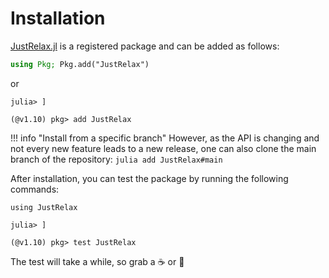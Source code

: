# Installation

[JustRelax.jl](https://github.com/PTsolvers/JustRelax.jl) is a registered package and can be added as follows:

```julia
using Pkg; Pkg.add("JustRelax")
```
or
```julia-repl
julia> ]

(@v1.10) pkg> add JustRelax
```

!!! info "Install from a specific branch"
    However, as the API is changing and not every new feature leads to a new release, one can also clone the main branch of the repository:
    ```julia
    add JustRelax#main
    ```

After installation, you can test the package by running the following commands:
```julia-repl
using JustRelax

julia> ]

(@v1.10) pkg> test JustRelax
```
The test will take a while, so grab a ☕️ or 🍵
